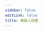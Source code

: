 ```yaml
---
sidebar: false
editLink: false
title: 機器人設置
---
```

<template>
  <div id="setting">
    <h1>機器人設置</h1>
    <blockquote>在進行設置之前，確保您已經同意了 bot 的隱私策略。</blockquote>
    <div>
      <h2>回覆消息設置</h2>
      <blockquote>
        在這裡可以自訂機器人的返回消息格式
        <br>
        在這裡請確保您的回覆格式不會超過 10位元組，太多了的話 bot 是發不出來的。
      </blockquote>
      <div id="officialtemplate">
        <div class="cards">
          <div class="card container" @click="current_template = '%NSFW|#NSFW %[%title%](%url%)% %p%\n%tags%'">
            <p>#NSFW <a href="">XX:Me</a> 1/4<br>
              #DARLINGintheFRANXX #ゼロツー #ココロ #ミク #イクノ #xx:me #トリカ
            </p>
          </div>
          <div class="card container"
            @click="current_template = '%NSFW|#NSFW %[%title%](%url%)% / [%author_name%](%author_url%) %p%\n%tags%'">
            <p>#NSFW <a href="">XX:Me</a> / <a
                href="">rumikuu</a> 2/4<br>
              #DARLINGintheFRANXX #ゼロツー #ココロ #ミク #イクノ #xx:me #トリカ
            </p>
          </div>
          <div class="card container"
            @click="current_template = '%NSFW|#NSFW %[%title%](%url%)% / id=|id% / [%author_name%](%author_url%) %p%\n%tags%'">
            <p>#NSFW <a href="">XX:Me</a> / id=67953985 / <a
                href="">rumikuu</a> 3/4<br>
              #DARLINGintheFRANXX #ゼロツー #ココロ #ミク #イクノ #xx:me #トリカ
            </p>
          </div>
        </div>
        <h3 style="text-align: center;">當前效果</h3>
        <div id="customtemplate">
          <div class="card" style="margin: auto;">
            <img src="../img/67953985_p0.jpg" style="width:100%">
            <!--selfxss 警告 不過無所謂了 能幹什麼呢？-->
            <span class="container" v-html="format(current_template)"></span>
          </div>
          <div class="card textareacard">
            <textarea v-model="current_template"></textarea>
          </div>
          <p>
            Telegram 的 Markdown 只支持以下這些：
            <br>
            ** __ []() ```
            <br>
            在自訂之前需要注意這些限制
            <br> 需要顯示連結？
            <br>
            <code>[標題](連結)</code> 遵循 Markdown 格式即可。
            其它的可以按照默認模板的例子更改就行了
            <br>
            <br>
            這邊均使用 %% 作為變數，其中變數前後都可以添加想要的文本進去使用 | 即可添加。
            <br>
            例子: <code>%連結:|url|?233%</code> -> 連結: https://www.pixiv.net/artworks/123?233
            <br>
            喜歡 | 的話，請在前面添加 | 來轉義掉即可
            <br>
            <code>%連結:\||url|\|?233%</code> -> 連結:| https://www.pixiv.net/artworks/123|?233
            <br>
            目前已經有的變數有:
            <br>
            <code>%title%</code> 作品標題
            <br>
            <code>%id%</code> 作品 id
            <br>
            <code>%url%</code> 作品連結 https://www.pixiv.net/artworks/:id
            <br>
            <code>%tags%</code> 作品標籤
            <br>
            <code>%NSFW%</code> 是否為 NSFW 作品
            <br>
            <code>%author_id%</code> 作者id
            <br>
            <code>%author_url%</code> 作者連結
            <br>
            <code>%author_name%</code> 作者名字
            <br>
            <code>%p%</code> 分p的時候顯示當前第幾p 格式為 當前p/總p數 1/2
          </p>
        </div>
      </div>
    </div>
    <!-- <div id="follow">
      <h2>關注推送設置</h2>
    </div>
    <div id="telegraph">
      <h2>telegraph 生成設置</h2>
    </div> -->
    <div id="save">
      <a target="_tshare" :href="'https://t.me/share?url=' + encodeURIComponent(raw_config)">保存更改</a>
      <p>為了匿名以及靜態化頁面，保存更改需要您複製命令給 bot，如果上面的按鈕無法跳轉至 telegram 並且發送消息給 Pixiv_bot 請手動黏貼以下文本至 bot</p>
      <div class="card textareacard">
        <textarea v-model="raw_config" readonly style="resize: none;"></textarea>
      </div>
    </div>
  </div>
</template>


<script>
let MarkdownIt = require('markdown-it')
let md = new MarkdownIt()
export default {
  data: () => ({
    current_template: '1',
    raw_config: ''
  }),
  methods: {
    format(template = false) {
      return md.render(format({"original_urls":[1,2,3,4],"id":"67953985","title":"XX:Me","author_name":"rumikuu","author_id":"3654183","inline":[],"tags":["DARLINGintheFRANXX","ゼロツー","ココロ","ミク","イクノ","xx:me","トリカゴ"],"nsfw":true},{
        remove_caption: false,
        telegraph: false,
        tags: true,
        c_show_id: true,
        setting: {
          format: {
            message: template,
            inline: template
          }
        }
      },'message',3).replaceAll('\n','  \n'))
    },
    save() {
      this.raw_config = window.btoa(JSON.stringify({
        format: {
          message: this.current_template,
          inline: this.current_template,
        }
      }))
    }
  },
  watch: {
    current_template: function(){
      this.save()
    }
  },
  mounted(){
    let hash = location.hash.substr(1)
    //location.hash = ''
    try {
      console.log(hash)
      let setting = {}
      if(setting = JSON.parse(window.atob(hash))){
        this.current_template = setting.format.message
        this.save()
      }
    } catch (error) {
      alert(error)
    }
  }
}

function format(td, flag, mode = 'message', p){
    console.log(JSON.stringify(td))
    let template = flag.setting.format[mode]
    if(td.original_urls && td.original_urls.length > 1 && p !== -1)
        template = template.replaceAll('%p%',`${(p + 1)}/${td.original_urls.length}`)
    else
        template = template.replaceAll('%p%','')
    let tags = '#' + td.tags.join(' #')
    tags = tags.substr(0,tags.length - 1)
    let splited_tamplate = template.replaceAll('\\%','\uff69').split('%')  // 迫真转义 这个符号不会有人打出来把！！！
    let replace_list = [
        ['tags',flag.tags ? tags : false],
        ['id',flag.c_show_id ? td.id : false],
        ['url',`https://pixiv.net/artworks/${td.id}`],
        ['author_url',`https://www.pixiv.net/users/${td.author_id}`],
        ['author_name',td.author_name],
        ['title',td.title],
        ['NSFW',td.nsfw]
    ]
    splited_tamplate.map((r,id)=>{
        replace_list.forEach(x=>{
            if(x && r.includes(x[0])){
                splited_tamplate[id] = Treplace(r,...x)
            }
        })
    })
    template = splited_tamplate.join('').replaceAll('\uff69','%')
    let temp = template.match(/\[.*?\]/)
    if(temp)
        temp.map(r=>{
            template = template.replace(r,re_escape_strings(r))
        })
    return template
}

/**
 * Markdown 转义
 * @param {String} t 
 */
function escape_strings(t){
    '[]()*_`~'.split('').forEach(x=>{
        t = t.toString().replaceAll(x,`\\${x}`)
    })
    return t
}
/**
 * ta 又转义回来了
 * @param {} t 
 */
function re_escape_strings(t){
    '()*_`~'.split('').forEach(x=>{
        t = t.toString().replaceAll('\\' + x,x)
    })
    return t
}
function Treplace(r,name,value){
    if(!r.includes(name))
        return r
    if(!value)
        return ''
    if(typeof value == 'boolean')
        value = ''
    return r.replaceAll('\\|','\uffb4').split('|').map(l=>{
        if(l == name){
            if(name == 'tags')
                return value
            return escape_strings(value)
        }
        return l
    }).join('').replaceAll('\uffb4','|')
}
</script>

<style>
.card {
  flex-grow: 1;
  flex-basis: 30%;
  max-width: 30%;
  box-shadow: 0 4px 8px 0 rgba(0,0,0,0.2);
  transition: 0.3s;
  padding-top: 5px;
  cursor: pointer;
}
.cards {
  border-top: 1px solid #eaecef;
  padding: 1.2rem 0;
  margin-top: 2.5rem;
  display: flex;
  flex-wrap: wrap;
  align-items: flex-start;
  align-content: stretch;
  justify-content: space-between;
}

.card:hover, #save a:hover {
  box-shadow: 0 8px 16px 0 rgba(0,0,0,0.2);
}

@media (max-width: 719px) {
    .cards {
        flex-direction:column
    }

    .card {
        max-width: 100%;
        padding: 0 1.5rem
    }
    /* #officialtemplate img {
      display: none;
    } */
    .textareacard {
      min-width: 100%;
    }
}

@media (max-width: 419px) {
    .card {
        padding-left: 0.5rem;
        padding-right: 0.5rem
    }
}
#officialtemplate .card {
  min-height: 80px;
}
.textareacard {
  max-width: 550px;
  margin: auto;
}
#customtemplate > .card{
  cursor: unset;
}

.textareacard > textarea {
  width: 100%;
  min-height: 66px;
}
.container p, .container a{
  font-size: 13px;
  margin-top: 0;
  padding-left: 3px;
  padding-right: 3px;
}
#save {
  text-align:center;
}
#save > a {
  display: inline-block;
  font-size: 1.2rem;
  color: #fff;
  background-color: #ff69b4;
  padding: .8rem 1.6rem;
  border-radius: 4px;
  box-sizing: border-box;
  border-bottom: 1px solid #ff69b4;
  text-decoration: none;
  cursor: pointer;
  margin-top: 40px;
  transition: 0.3s;
}
</style>